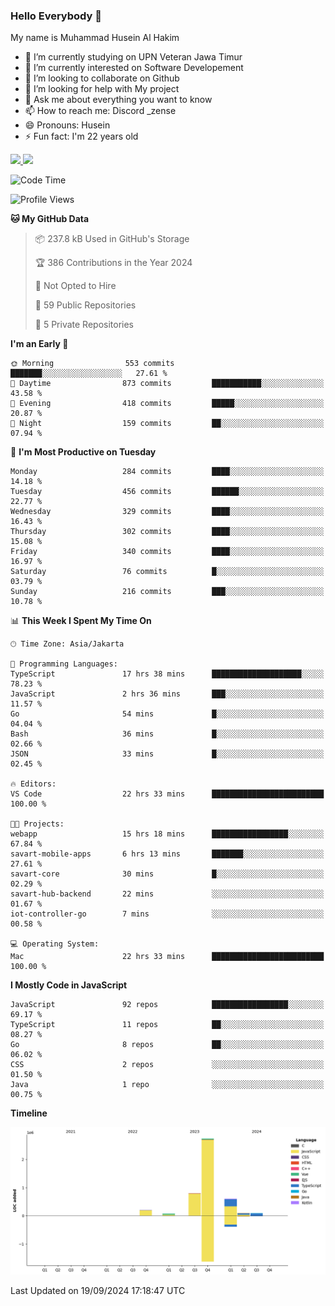### Hello Everybody 👋

My name is Muhammad Husein Al Hakim

- 🔭 I’m currently studying on UPN Veteran Jawa Timur
- 🌱 I’m currently interested on Software Developement
- 👯 I’m looking to collaborate on Github
- 🤔 I’m looking for help with My project
- 💬 Ask me about everything you want to know
- 📫 How to reach me: Discord _zense
- 😄 Pronouns: Husein
- ⚡ Fun fact: I'm 22 years old

<p align="left">
<a href="https://github.com/huseinhq">
  <img height="180em" src="https://github-readme-stats-eight-theta.vercel.app/api?username=huseinhq&show_icons=true&theme=algolia&include_all_commits=true&count_private=true"/>
  <img height="180em" src="https://github-readme-stats-eight-theta.vercel.app/api/top-langs/?username=huseinhq&layout=compact&langs_count=8&theme=algolia"/>
</a>
</p>

<!--START_SECTION:waka-->
![Code Time](http://img.shields.io/badge/Code%20Time-1%2C433%20hrs%2010%20mins-blue)

![Profile Views](http://img.shields.io/badge/Profile%20Views-0-blue)

**🐱 My GitHub Data** 

> 📦 237.8 kB Used in GitHub's Storage 
 > 
> 🏆 386 Contributions in the Year 2024
 > 
> 🚫 Not Opted to Hire
 > 
> 📜 59 Public Repositories 
 > 
> 🔑 5 Private Repositories 
 > 
**I'm an Early 🐤** 

```text
🌞 Morning                553 commits         ███████░░░░░░░░░░░░░░░░░░   27.61 % 
🌆 Daytime                873 commits         ███████████░░░░░░░░░░░░░░   43.58 % 
🌃 Evening                418 commits         █████░░░░░░░░░░░░░░░░░░░░   20.87 % 
🌙 Night                  159 commits         ██░░░░░░░░░░░░░░░░░░░░░░░   07.94 % 
```
📅 **I'm Most Productive on Tuesday** 

```text
Monday                   284 commits         ████░░░░░░░░░░░░░░░░░░░░░   14.18 % 
Tuesday                  456 commits         ██████░░░░░░░░░░░░░░░░░░░   22.77 % 
Wednesday                329 commits         ████░░░░░░░░░░░░░░░░░░░░░   16.43 % 
Thursday                 302 commits         ████░░░░░░░░░░░░░░░░░░░░░   15.08 % 
Friday                   340 commits         ████░░░░░░░░░░░░░░░░░░░░░   16.97 % 
Saturday                 76 commits          █░░░░░░░░░░░░░░░░░░░░░░░░   03.79 % 
Sunday                   216 commits         ███░░░░░░░░░░░░░░░░░░░░░░   10.78 % 
```


📊 **This Week I Spent My Time On** 

```text
🕑︎ Time Zone: Asia/Jakarta

💬 Programming Languages: 
TypeScript               17 hrs 38 mins      ████████████████████░░░░░   78.23 % 
JavaScript               2 hrs 36 mins       ███░░░░░░░░░░░░░░░░░░░░░░   11.57 % 
Go                       54 mins             █░░░░░░░░░░░░░░░░░░░░░░░░   04.04 % 
Bash                     36 mins             █░░░░░░░░░░░░░░░░░░░░░░░░   02.66 % 
JSON                     33 mins             █░░░░░░░░░░░░░░░░░░░░░░░░   02.45 % 

🔥 Editors: 
VS Code                  22 hrs 33 mins      █████████████████████████   100.00 % 

🐱‍💻 Projects: 
webapp                   15 hrs 18 mins      █████████████████░░░░░░░░   67.84 % 
savart-mobile-apps       6 hrs 13 mins       ███████░░░░░░░░░░░░░░░░░░   27.61 % 
savart-core              30 mins             █░░░░░░░░░░░░░░░░░░░░░░░░   02.29 % 
savart-hub-backend       22 mins             ░░░░░░░░░░░░░░░░░░░░░░░░░   01.67 % 
iot-controller-go        7 mins              ░░░░░░░░░░░░░░░░░░░░░░░░░   00.58 % 

💻 Operating System: 
Mac                      22 hrs 33 mins      █████████████████████████   100.00 % 
```

**I Mostly Code in JavaScript** 

```text
JavaScript               92 repos            █████████████████░░░░░░░░   69.17 % 
TypeScript               11 repos            ██░░░░░░░░░░░░░░░░░░░░░░░   08.27 % 
Go                       8 repos             ██░░░░░░░░░░░░░░░░░░░░░░░   06.02 % 
CSS                      2 repos             ░░░░░░░░░░░░░░░░░░░░░░░░░   01.50 % 
Java                     1 repo              ░░░░░░░░░░░░░░░░░░░░░░░░░   00.75 % 
```



**Timeline**

![Lines of Code chart](https://raw.githubusercontent.com/HuseinHQ/HuseinHQ/main/assets/bar_graph.png)


 Last Updated on 19/09/2024 17:18:47 UTC
<!--END_SECTION:waka-->
